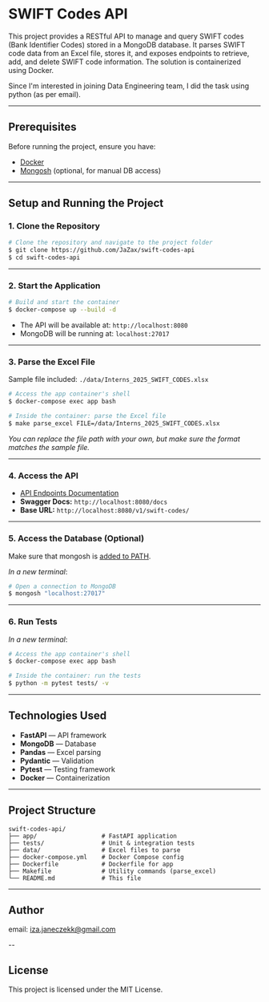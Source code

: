 # SWIFT Codes API

This project provides a RESTful API to manage and query SWIFT codes (Bank Identifier Codes) stored in a MongoDB database. It parses SWIFT code data from an Excel file, stores it, and exposes endpoints to retrieve, add, and delete SWIFT code information. The solution is containerized using Docker.

Since I'm interested in joining Data Engineering team, I did the task using python (as per email).

---

## Prerequisites

Before running the project, ensure you have:

- [Docker](https://docs.docker.com/desktop/)
- [Mongosh](https://www.mongodb.com/try/download/shell) (optional, for manual DB access)

---

## Setup and Running the Project

### 1. Clone the Repository

```sh
# Clone the repository and navigate to the project folder
$ git clone https://github.com/JaZax/swift-codes-api
$ cd swift-codes-api
```

---

### 2. Start the Application

```sh
# Build and start the container
$ docker-compose up --build -d
```

- The API will be available at: `http://localhost:8080`
- MongoDB will be running at: `localhost:27017`

---

### 3. Parse the Excel File

Sample file included: `./data/Interns_2025_SWIFT_CODES.xlsx`

```sh
# Access the app container's shell
$ docker-compose exec app bash
```

```sh
# Inside the container: parse the Excel file
$ make parse_excel FILE=/data/Interns_2025_SWIFT_CODES.xlsx
```

*You can replace the file path with your own, but make sure the format matches the sample file.*

---

### 4. Access the API

- [API Endpoints Documentation](./endpoints.md)
- **Swagger Docs:** `http://localhost:8080/docs`
- **Base URL:** `http://localhost:8080/v1/swift-codes/`

---

### 5. Access the Database (Optional)

Make sure that mongosh is [added to PATH](https://www.mongodb.com/docs/mongodb-shell/install/).

*In a new terminal*: 

```sh
# Open a connection to MongoDB
$ mongosh "localhost:27017"
```

---

### 6. Run Tests

*In a new terminal*: 

```sh
# Access the app container's shell
$ docker-compose exec app bash
```

```sh
# Inside the container: run the tests
$ python -m pytest tests/ -v
```

---

## Technologies Used

- **FastAPI** — API framework  
- **MongoDB** — Database 
- **Pandas** — Excel parsing
- **Pydantic** — Validation
- **Pytest** — Testing framework
- **Docker** — Containerization  

---

## Project Structure

```
swift-codes-api/
├── app/                  # FastAPI application
├── tests/                # Unit & integration tests
├── data/                 # Excel files to parse
├── docker-compose.yml    # Docker Compose config
├── Dockerfile            # Dockerfile for app
├── Makefile              # Utility commands (parse_excel)
└── README.md             # This file
```

---

## Author

email: iza.janeczekk@gmail.com

--

## License

This project is licensed under the MIT License.
